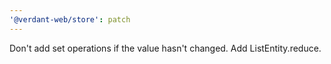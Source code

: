 ```yaml
---
'@verdant-web/store': patch
---
```


Don't add set operations if the value hasn't changed. Add ListEntity.reduce.
